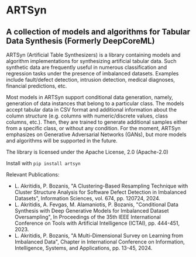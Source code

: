 # ARTSyn
## A collection of models and algorithms for Tabular Data Synthesis (Formerly DeepCoreML)

ARTSyn (Artificial Table Synthesizers) is a library containing models and algorithm implementations for synthesizing artificial tabular data. Such synthetic data are frequently useful in numerous classification and regression tasks under the presence of imbalanced datasets. Examples include fault/defect detection, intrusion detection, medical diagnoses, financial predictions, etc.

Most models in ARTSyn support conditional data generation, namely, generation of data instances that belong to a particular class. The models accept tabular data in CSV format and additional information about the column structure (e.g. columns with numeric/discrete values, class columns, etc.). Then, they are trained to generate additional samples either from a specific class, or without any condition. For the moment, ARTSyn emphasizes on Generative Adversarial Networks (GANs), but more models and algorithms will be supported in the future.

The library is licensed under the Apache License, 2.0 (Apache-2.0)

Install with `pip install artsyn`

Relevant Publications:

* L. Akritidis, P. Bozanis, "A Clustering-Based Resampling Technique with Cluster Structure Analysis for Software Defect Detection in Imbalanced Datasets", Information Sciences, vol. 674, pp. 120724, 2024.
* L. Akritidis, A. Fevgas, M. Alamaniotis, P. Bozanis, "Conditional Data Synthesis with Deep Generative Models for Imbalanced Dataset Oversampling", In Proceedings of the 35th IEEE International Conference on Tools with Artificial Intelligence (ICTAI), pp. 444-451, 2023.
* L. Akritidis, P. Bozanis, "A Multi-Dimensional Survey on Learning from Imbalanced Data", Chapter in International Conference on Information, Intelligence, Systems, and Applications, pp. 13-45, 2024.